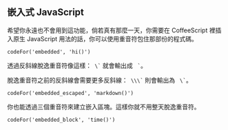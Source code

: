 ## 嵌入式 JavaScript

希望你永遠也不會用到這功能，倘若真有那麼一天，你需要在 CoffeeScript 裡插入原生 JavaScript 用法的話，你可以使用重音符包住那部份的程式碼。

```
codeFor('embedded', 'hi()')
```

透過反斜線脫逸重音符像這樣：`` \`​`` 就會輸出成 `` `​``。

脫逸重音符之前的反斜線會需要更多反斜線：`` \\\`​`` 則會輸出為 `` \`​``。

```
codeFor('embedded_escaped', 'markdown()')
```

你也能透過三個重音符來建立嵌入區塊。這樣你就不用整天脫逸重音符。

```
codeFor('embedded_block', 'time()')
```
